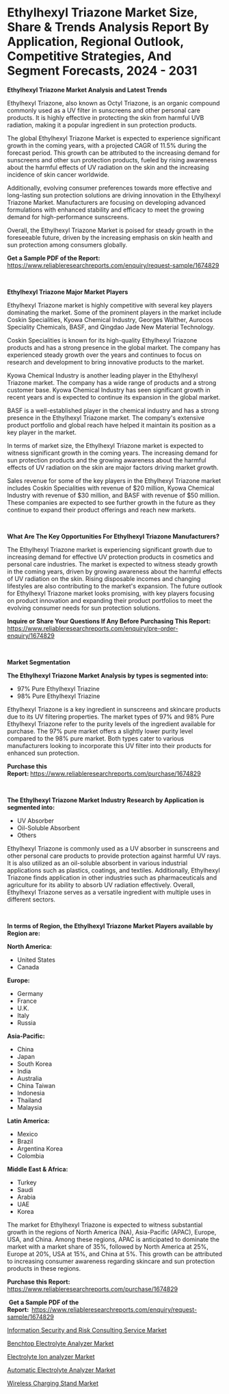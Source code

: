<p><h1>Ethylhexyl Triazone Market Size, Share & Trends Analysis Report By Application, Regional Outlook, Competitive Strategies, And Segment Forecasts, 2024 - 2031</h1></p><p><strong>Ethylhexyl Triazone Market Analysis and Latest Trends</strong></p>
<p><p>Ethylhexyl Triazone, also known as Octyl Triazone, is an organic compound commonly used as a UV filter in sunscreens and other personal care products. It is highly effective in protecting the skin from harmful UVB radiation, making it a popular ingredient in sun protection products.</p><p>The global Ethylhexyl Triazone Market is expected to experience significant growth in the coming years, with a projected CAGR of 11.5% during the forecast period. This growth can be attributed to the increasing demand for sunscreens and other sun protection products, fueled by rising awareness about the harmful effects of UV radiation on the skin and the increasing incidence of skin cancer worldwide.</p><p>Additionally, evolving consumer preferences towards more effective and long-lasting sun protection solutions are driving innovation in the Ethylhexyl Triazone Market. Manufacturers are focusing on developing advanced formulations with enhanced stability and efficacy to meet the growing demand for high-performance sunscreens.</p><p>Overall, the Ethylhexyl Triazone Market is poised for steady growth in the foreseeable future, driven by the increasing emphasis on skin health and sun protection among consumers globally.</p></p>
<p><strong>Get a Sample PDF of the Report:&nbsp;</strong> <a href="https://www.reliableresearchreports.com/enquiry/request-sample/1674829">https://www.reliableresearchreports.com/enquiry/request-sample/1674829</a></p>
<p>&nbsp;</p>
<p><strong>Ethylhexyl Triazone Major Market Players</strong></p>
<p><p>Ethylhexyl Triazone market is highly competitive with several key players dominating the market. Some of the prominent players in the market include Coskin Specialities, Kyowa Chemical Industry, Georges Walther, Aurocos Speciality Chemicals, BASF, and Qingdao Jade New Material Technology.</p><p>Coskin Specialities is known for its high-quality Ethylhexyl Triazone products and has a strong presence in the global market. The company has experienced steady growth over the years and continues to focus on research and development to bring innovative products to the market.</p><p>Kyowa Chemical Industry is another leading player in the Ethylhexyl Triazone market. The company has a wide range of products and a strong customer base. Kyowa Chemical Industry has seen significant growth in recent years and is expected to continue its expansion in the global market.</p><p>BASF is a well-established player in the chemical industry and has a strong presence in the Ethylhexyl Triazone market. The company's extensive product portfolio and global reach have helped it maintain its position as a key player in the market.</p><p>In terms of market size, the Ethylhexyl Triazone market is expected to witness significant growth in the coming years. The increasing demand for sun protection products and the growing awareness about the harmful effects of UV radiation on the skin are major factors driving market growth.</p><p>Sales revenue for some of the key players in the Ethylhexyl Triazone market includes Coskin Specialities with revenue of $20 million, Kyowa Chemical Industry with revenue of $30 million, and BASF with revenue of $50 million. These companies are expected to see further growth in the future as they continue to expand their product offerings and reach new markets.</p></p>
<p>&nbsp;</p>
<p><strong>What Are The Key Opportunities For Ethylhexyl Triazone Manufacturers?</strong></p>
<p><p>The Ethylhexyl Triazone market is experiencing significant growth due to increasing demand for effective UV protection products in cosmetics and personal care industries. The market is expected to witness steady growth in the coming years, driven by growing awareness about the harmful effects of UV radiation on the skin. Rising disposable incomes and changing lifestyles are also contributing to the market's expansion. The future outlook for Ethylhexyl Triazone market looks promising, with key players focusing on product innovation and expanding their product portfolios to meet the evolving consumer needs for sun protection solutions.</p></p>
<p><strong>Inquire or Share Your Questions If Any Before Purchasing This Report:</strong> <a href="https://www.reliableresearchreports.com/enquiry/pre-order-enquiry/1674829">https://www.reliableresearchreports.com/enquiry/pre-order-enquiry/1674829</a></p>
<p>&nbsp;</p>
<p><strong>Market Segmentation</strong></p>
<p><strong>The Ethylhexyl Triazone Market Analysis by types is segmented into:</strong></p>
<p><ul><li>97% Pure Ethylhexyl Triazine</li><li>98% Pure Ethylhexyl Triazine</li></ul></p>
<p><p>Ethylhexyl Triazone is a key ingredient in sunscreens and skincare products due to its UV filtering properties. The market types of 97% and 98% Pure Ethylhexyl Triazone refer to the purity levels of the ingredient available for purchase. The 97% pure market offers a slightly lower purity level compared to the 98% pure market. Both types cater to various manufacturers looking to incorporate this UV filter into their products for enhanced sun protection.</p></p>
<p><strong>Purchase this Report:&nbsp;</strong><a href="https://www.reliableresearchreports.com/purchase/1674829">https://www.reliableresearchreports.com/purchase/1674829</a></p>
<p>&nbsp;</p>
<p><strong>The Ethylhexyl Triazone Market Industry Research by Application is segmented into:</strong></p>
<p><ul><li>UV Absorber</li><li>Oil-Soluble Absorbent</li><li>Others</li></ul></p>
<p><p>Ethylhexyl Triazone is commonly used as a UV absorber in sunscreens and other personal care products to provide protection against harmful UV rays. It is also utilized as an oil-soluble absorbent in various industrial applications such as plastics, coatings, and textiles. Additionally, Ethylhexyl Triazone finds application in other industries such as pharmaceuticals and agriculture for its ability to absorb UV radiation effectively. Overall, Ethylhexyl Triazone serves as a versatile ingredient with multiple uses in different sectors.</p></p>
<p>&nbsp;</p>
<p><strong>In terms of Region, the Ethylhexyl Triazone Market Players available by Region are:</strong></p>
<p>
    <p> <strong> North America: </strong>
        <ul>
            <li>United States</li>
            <li>Canada</li>
        </ul>
        </p> 
    <p> <strong> Europe: </strong>
        <ul>
            <li>Germany</li>
            <li>France</li>
            <li>U.K.</li>
            <li>Italy</li>
            <li>Russia</li>
        </ul>
        </p> 
    <p> <strong> Asia-Pacific: </strong>
        <ul>
            <li>China</li>
            <li>Japan</li>
            <li>South Korea</li>
            <li>India</li>
            <li>Australia</li>
            <li>China Taiwan</li>
            <li>Indonesia</li>
            <li>Thailand</li>
            <li>Malaysia</li>
        </ul>
        </p> 
    <p> <strong> Latin America: </strong>
        <ul>
            <li>Mexico</li>
            <li>Brazil</li>
            <li>Argentina Korea</li>
            <li>Colombia</li>
        </ul>
        </p> 
    <p> <strong> Middle East & Africa: </strong>
        <ul>
            <li>Turkey</li>
            <li>Saudi</li>
            <li>Arabia</li>
            <li>UAE</li>
            <li>Korea</li>
        </ul>
    </p>
    </p>
<p><p>The market for Ethylhexyl Triazone is expected to witness substantial growth in the regions of North America (NA), Asia-Pacific (APAC), Europe, USA, and China. Among these regions, APAC is anticipated to dominate the market with a market share of 35%, followed by North America at 25%, Europe at 20%, USA at 15%, and China at 5%. This growth can be attributed to increasing consumer awareness regarding skincare and sun protection products in these regions.</p></p>
<p><strong>Purchase this Report: </strong><a href="https://www.reliableresearchreports.com/purchase/1674829">https://www.reliableresearchreports.com/purchase/1674829</a></p>
<p>&nbsp;<strong>Get a Sample PDF of the Report:&nbsp;&nbsp;</strong><a href="https://www.reliableresearchreports.com/enquiry/request-sample/1674829">https://www.reliableresearchreports.com/enquiry/request-sample/1674829</a></p>
<p><strong></strong></p>
<p><p><a href="https://github.com/pjcfca/Market-Research-Report-List-1/blob/main/information-security-and-risk-consulting-service-market.md">Information Security and Risk Consulting Service Market</a></p><p><a href="https://github.com/johnbach50/Market-Research-Report-List-2/blob/main/benchtop-electrolyte-analyzer-market.md">Benchtop Electrolyte Analyzer Market</a></p><p><a href="https://github.com/lylyparadise/Market-Research-Report-List-2/blob/main/electrolyte-ion-analyzer-market.md">Electrolyte Ion analyzer Market</a></p><p><a href="https://github.com/GroverBarry/Market-Research-Report-List-4/blob/main/automatic-electrolyte-analyzer-market.md">Automatic Electrolyte Analyzer Market</a></p><p><a href="https://github.com/kathiaseamanalvaradovlprc2h/Market-Research-Report-List-1/blob/main/wireless-charging-stand-market.md">Wireless Charging Stand Market</a></p></p>